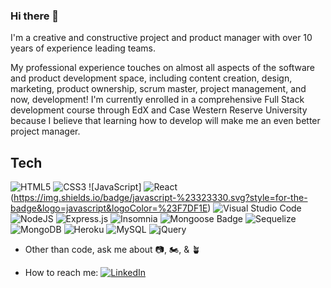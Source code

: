 ### Hi there 👋

I'm  a creative and constructive project and product manager with over 10 years of experience leading teams.

My professional experience touches on almost all aspects of the software and product development space, including content creation, design, marketing, product ownership, scrum master, project management, and now, development! I'm currently enrolled in a comprehensive Full Stack development course through EdX and Case Western Reserve University because I believe that learning how to develop will make me an even better project manager.

## Tech

![HTML5](https://img.shields.io/badge/html5-%23E34F26.svg?style=for-the-badge&logo=html5&logoColor=white) ![CSS3](https://img.shields.io/badge/css3-%231572B6.svg?style=for-the-badge&logo=css3&logoColor=white) ![JavaScript]
![React](https://img.shields.io/badge/react-%2320232a.svg?style=for-the-badge&logo=react&logoColor=%2361DAFB)(https://img.shields.io/badge/javascript-%23323330.svg?style=for-the-badge&logo=javascript&logoColor=%23F7DF1E) ![Visual Studio Code](https://img.shields.io/badge/Visual%20Studio%20Code-0078d7.svg?style=for-the-badge&logo=visual-studio-code&logoColor=white)  ![NodeJS](https://img.shields.io/badge/node.js-6DA55F?style=for-the-badge&logo=node.js&logoColor=white) ![Express.js](https://img.shields.io/badge/express.js-%23404d59.svg?style=for-the-badge&logo=express&logoColor=%2361DAFB)  ![Insomnia](https://img.shields.io/badge/Insomnia-black?style=for-the-badge&logo=insomnia&logoColor=5849BE) ![Mongoose Badge](https://img.shields.io/badge/Mongoose-800?logo=mongoose&logoColor=fff&style=flat) ![Sequelize](https://img.shields.io/badge/Sequelize-52B0E7?style=for-the-badge&logo=Sequelize&logoColor=white) ![MongoDB](https://img.shields.io/badge/MongoDB-%234ea94b.svg?style=for-the-badge&logo=mongodb&logoColor=white) ![Heroku](https://img.shields.io/badge/Heroku-430098?style=for-the-badge&logo=heroku&logoColor=white) ![MySQL](https://img.shields.io/badge/mysql-%2300f.svg?style=for-the-badge&logo=mysql&logoColor=white) ![jQuery](https://img.shields.io/badge/jquery-%230769AD.svg?style=for-the-badge&logo=jquery&logoColor=white) 

- Other than code, ask me about 📷, 🏍️, & 🪴
  
- How to reach me: [![LinkedIn](https://img.shields.io/badge/linkedin-%230077B5.svg?style=for-the-badge&logo=linkedin&logoColor=white)]([url](https://www.linkedin.com/in/matthewaaronturner/))
